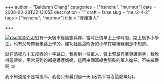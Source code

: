 +++
author = "Balduran Chang"
categories = ["hsinchu", "murmur"]
date = 2008-03-28T22:13:05Z
description = ""
draft = false
slug = "mur2-4-2"
tags = ["hsinchu", "murmur"]
title = "導護軍人"

+++


[![dsc00051.JPG](http://www.cs.nctu.edu.tw/~changcc/wordpress/wp-content/uploads/2008/03/dsc00051.thumbnail.JPG)](http://www.cs.nctu.edu.tw/~changcc/wordpress/wp-content/uploads/2008/03/dsc00051.JPG "dsc00051.JPG")有一天騎車經過憲兵隊，當時正值早上上學時間，路上很多小學生，也有父母帶著走路上學的，建功社區這附近的小學在哪裡我倒是不知道。

就在清夜八十五度西的十字路口，我看到一個軍人，臂上臂章有著導護兩字，我覺得這很妙，平常見到的都是導護媽媽，這回由個軍綠色服裝的軍人擔任，不失威嚴啊 lol

我不知道是不是常態耶，我也只有看到過一天 (因為平常沒這麼早起)。

